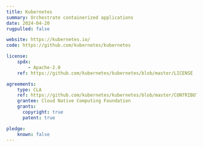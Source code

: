 ```yaml
---
title: Kubernetes
summary: Orchestrate containerized applications
date: 2024-04-20
rugpulled: false

website: https://kubernetes.io/
code: https://github.com/kubernetes/kubernetes

license:
    spdx:
        - Apache-2.0
    ref: https://github.com/kubernetes/kubernetes/blob/master/LICENSE

agreements:
    type: CLA
    ref: https://github.com/kubernetes/kubernetes/blob/master/CONTRIBUTING.md
    grantee: Cloud Native Computing Foundation
    grants:
      copyright: true
      patent: true

pledge:
    known: false
---
```

